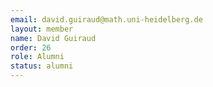 ```yaml
---
email: david.guiraud@math.uni-heidelberg.de
layout: member
name: David Guiraud
order: 26
role: Alumni
status: alumni
---
```


